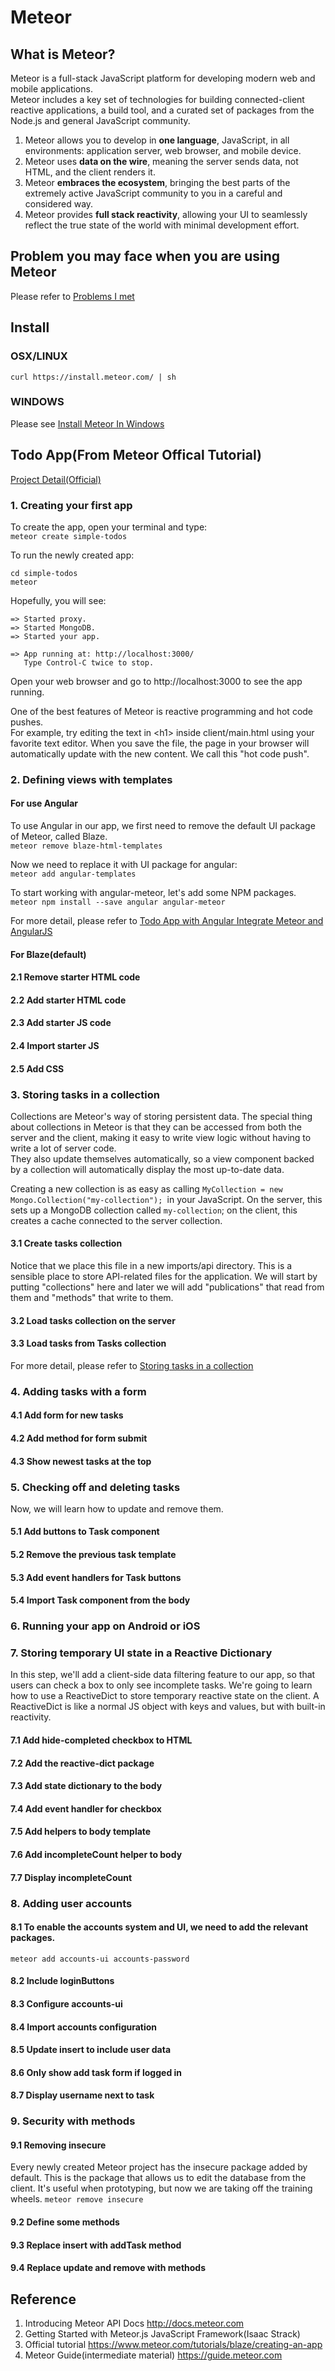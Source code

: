 # Meteor

## What is Meteor?
Meteor is a full-stack JavaScript platform for developing modern web and mobile applications.   
Meteor includes a key set of technologies for building connected-client reactive applications, a build tool, and a curated set of packages from the Node.js and general JavaScript community.
1. Meteor allows you to develop in **one language**, JavaScript, in all environments: application server, web browser, and mobile device.  
2. Meteor uses **data on the wire**, meaning the server sends data, not HTML, and the client renders it.  
3. Meteor **embraces the ecosystem**, bringing the best parts of the extremely active JavaScript community to you in a careful and considered way.  
4. Meteor provides **full stack reactivity**, allowing your UI to seamlessly reflect the true state of the world with minimal development effort.  

## Problem you may face when you are using Meteor
Please refer to [Problems I met](https://github.com/PepperGo/WebTechnologies/blob/master/Framework/Meteor/Problems.md)

## Install
### OSX/LINUX  
```curl https://install.meteor.com/ | sh```

### WINDOWS  
Please see [Install Meteor In Windows](https://github.com/PepperGo/WebTechnologies/blob/master/Framework/Meteor/InstallInWindows.md)

##  Todo App(From Meteor Offical Tutorial) 
[Project Detail(Official)](https://github.com/meteor/simple-todos-angular)
### 1. Creating your first app  
To create the app, open your terminal and type:  
```meteor create simple-todos```

To run the newly created app:  
```
cd simple-todos
meteor
```
Hopefully, you will see:
```
=> Started proxy.
=> Started MongoDB.
=> Started your app.

=> App running at: http://localhost:3000/
   Type Control-C twice to stop.
```

Open your web browser and go to http://localhost:3000 to see the app running.  

One of the best features of Meteor is reactive programming and hot code pushes.  
For example, try editing the text in \<h1\> inside client\/main.html using your favorite text editor. When you save the file, the page in your browser will automatically update with the new content. We call this "hot code push".  


### 2. Defining views with templates
#### For use Angular
To use Angular in our app, we first need to remove the default UI package of Meteor, called Blaze.  
```meteor remove blaze-html-templates```  

Now we need to replace it with UI package for angular:  
```meteor add angular-templates```  

To start working with angular-meteor, let's add some NPM packages.  
```meteor npm install --save angular angular-meteor```   

For more detail, please refer to [Todo App with Angular Integrate Meteor and AngularJS](https://www.meteor.com/tutorials/angular/creating-an-app)

#### For Blaze(default)
#### 2.1 Remove starter HTML code

#### 2.2 Add starter HTML code

#### 2.3 Add starter JS code

#### 2.4 Import starter JS

#### 2.5 Add CSS

### 3. Storing tasks in a collection
Collections are Meteor's way of storing persistent data. The special thing about collections in Meteor is that they can be accessed from both the server and the client, making it easy to write view logic without having to write a lot of server code.   
They also update themselves automatically, so a view component backed by a collection will automatically display the most up-to-date data.  

Creating a new collection is as easy as calling ```MyCollection = new Mongo.Collection("my-collection"); ```in your JavaScript. 
On the server, this sets up a MongoDB collection called ```my-collection```; on the client, this creates a cache connected to the server collection. 
#### 3.1 Create tasks collection
Notice that we place this file in a new imports/api directory. This is a sensible place to store API-related files for the application. We will start by putting "collections" here and later we will add "publications" that read from them and "methods" that write to them. 
#### 3.2 Load tasks collection on the server

#### 3.3 Load tasks from Tasks collection


For more detail, please refer to [Storing tasks in a collection](https://www.meteor.com/tutorials/angular/collections)

### 4. Adding tasks with a form
#### 4.1  Add form for new tasks

#### 4.2  Add method for form submit

#### 4.3  Show newest tasks at the top

### 5. Checking off and deleting tasks
Now, we will learn how to update and remove them.

#### 5.1  Add buttons to Task component

#### 5.2 Remove the previous task template 

#### 5.3  Add event handlers for Task buttons

#### 5.4  Import Task component from the body

### 6. Running your app on Android or iOS


### 7. Storing temporary UI state in a Reactive Dictionary
In this step, we'll add a client-side data filtering feature to our app, so that users can check a box to only see incomplete tasks. We're going to learn how to use a ReactiveDict to store temporary reactive state on the client. A ReactiveDict is like a normal JS object with keys and values, but with built-in reactivity.
#### 7.1  Add hide-completed checkbox to HTML

#### 7.2  Add the reactive-dict package

#### 7.3  Add state dictionary to the body

#### 7.4  Add event handler for checkbox

#### 7.5  Add helpers to body template

#### 7.6  Add incompleteCount helper to body

#### 7.7  Display incompleteCount

### 8. Adding user accounts

#### 8.1 To enable the accounts system and UI, we need to add the relevant packages.
```meteor add accounts-ui accounts-password```

#### 8.2  Include loginButtons

#### 8.3  Configure accounts-ui

#### 8.4  Import accounts configuration

#### 8.5  Update insert to include user data

#### 8.6  Only show add task form if logged in

#### 8.7  Display username next to task

### 9. Security with methods
#### 9.1 Removing insecure
Every newly created Meteor project has the insecure package added by default. This is the package that allows us to edit the database from the client. It's useful when prototyping, but now we are taking off the training wheels. 
``` meteor remove insecure ```

#### 9.2  Define some methods

#### 9.3  Replace insert with addTask method

#### 9.4  Replace update and remove with methods

## Reference
1. Introducing Meteor API Docs http://docs.meteor.com
2. Getting Started with Meteor.js JavaScript Framework(Isaac Strack)
3. Official tutorial https://www.meteor.com/tutorials/blaze/creating-an-app
4. Meteor Guide(intermediate material) https://guide.meteor.com


